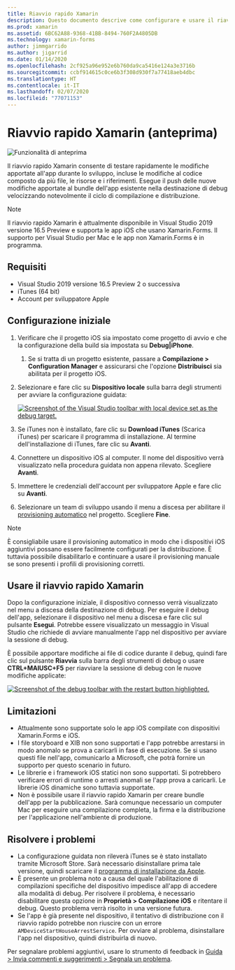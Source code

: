 ```yaml
---
title: Riavvio rapido Xamarin
description: Questo documento descrive come configurare e usare il riavvio rapido Xamarin per eseguire il debug di un'app iOS.
ms.prod: xamarin
ms.assetid: 6BC62A88-9368-41BB-8494-760F2A4805DB
ms.technology: xamarin-forms
author: jimmgarrido
ms.author: jigarrid
ms.date: 01/14/2020
ms.openlocfilehash: 2cf925a96e952e6b760da9ca5416e124a3e3716b
ms.sourcegitcommit: ccbf914615c0ce6b3f308d930f7a77418aeb4dbc
ms.translationtype: HT
ms.contentlocale: it-IT
ms.lasthandoff: 02/07/2020
ms.locfileid: "77071153"
---
```

# <a name="xamarin-hot-restart-preview"></a>Riavvio rapido Xamarin (anteprima)

![Funzionalità di anteprima](~/media/shared/preview.png)

Il riavvio rapido Xamarin consente di testare rapidamente le modifiche apportate all'app durante lo sviluppo, incluse le modifiche al codice composto da più file, le risorse e i riferimenti. Esegue il push delle nuove modifiche apportate al bundle dell'app esistente nella destinazione di debug velocizzando notevolmente il ciclo di compilazione e distribuzione.

> [!NOTE]
> Il riavvio rapido Xamarin è attualmente disponibile in Visual Studio 2019 versione 16.5 Preview e supporta le app iOS che usano Xamarin.Forms. Il supporto per Visual Studio per Mac e le app non Xamarin.Forms è in programma.

## <a name="requirements"></a>Requisiti

- Visual Studio 2019 versione 16.5 Preview 2 o successiva
- iTunes (64 bit)
- Account per sviluppatore Apple


## <a name="initial-setup"></a>Configurazione iniziale

1. Verificare che il progetto iOS sia impostato come progetto di avvio e che la configurazione della build sia impostata su **Debug|iPhone**.

   1. Se si tratta di un progetto esistente, passare a **Compilazione > Configuration Manager** e assicurarsi che l'opzione **Distribuisci** sia abilitata per il progetto iOS.

2. Selezionare e fare clic su **Dispositivo locale** sulla barra degli strumenti per avviare la configurazione guidata:

    [![](hot-restart-images/toolbar.png "Screenshot of the Visual Studio toolbar with local device set as the debug target.")](hot-restart-images/toolbar.png)

3. Se iTunes non è installato, fare clic su **Download iTunes** (Scarica iTunes) per scaricare il programma di installazione. Al termine dell'installazione di iTunes, fare clic su **Avanti**.

4. Connettere un dispositivo iOS al computer. Il nome del dispositivo verrà visualizzato nella procedura guidata non appena rilevato. Scegliere **Avanti**.

5. Immettere le credenziali dell'account per sviluppatore Apple e fare clic su **Avanti**.

6. Selezionare un team di sviluppo usando il menu a discesa per abilitare il [provisioning automatico](~/ios/get-started/installation/device-provisioning/automatic-provisioning.md) nel progetto. Scegliere **Fine**.

> [!NOTE]
> È consigliabile usare il provisioning automatico in modo che i dispositivi iOS aggiuntivi possano essere facilmente configurati per la distribuzione. È tuttavia possibile disabilitarlo e continuare a usare il provisioning manuale se sono presenti i profili di provisioning corretti.

## <a name="use-xamarin-hot-restart"></a>Usare il riavvio rapido Xamarin
Dopo la configurazione iniziale, il dispositivo connesso verrà visualizzato nel menu a discesa della destinazione di debug. Per eseguire il debug dell'app, selezionare il dispositivo nel menu a discesa e fare clic sul pulsante **Esegui**. Potrebbe essere visualizzato un messaggio in Visual Studio che richiede di avviare manualmente l'app nel dispositivo per avviare la sessione di debug.

È possibile apportare modifiche ai file di codice durante il debug, quindi fare clic sul pulsante **Riavvia** sulla barra degli strumenti di debug o usare **CTRL+MAIUSC+F5** per riavviare la sessione di debug con le nuove modifiche applicate:

[![](hot-restart-images/restart.png "Screenshot of the debug toolbar with the restart button highlighted.")](hot-restart-images/toolbar.png)

## <a name="limitations"></a>Limitazioni
- Attualmente sono supportate solo le app iOS compilate con dispositivi Xamarin.Forms e iOS.
- I file storyboard e XIB non sono supportati e l'app potrebbe arrestarsi in modo anomalo se prova a caricarli in fase di esecuzione. Se si usano questi file nell'app, comunicarlo a Microsoft, che potrà fornire un supporto per questo scenario in futuro.
- Le librerie e i framework iOS statici non sono supportati. Si potrebbero verificare errori di runtime o arresti anomali se l'app prova a caricarli. Le librerie iOS dinamiche sono tuttavia supportate.
- Non è possibile usare il riavvio rapido Xamarin per creare bundle dell'app per la pubblicazione. Sarà comunque necessario un computer Mac per eseguire una compilazione completa, la firma e la distribuzione per l'applicazione nell'ambiente di produzione.

## <a name="troubleshoot"></a>Risolvere i problemi
- La configurazione guidata non rileverà iTunes se è stato installato tramite Microsoft Store. Sarà necessario disinstallare prima tale versione, quindi scaricare il [programma di installazione da Apple](https://go.microsoft.com/fwlink/?linkid=2101014).
- È presente un problema noto a causa del quale l'abilitazione di compilazioni specifiche del dispositivo impedisce all'app di accedere alla modalità di debug. Per risolvere il problema, è necessario disabilitare questa opzione in **Proprietà > Compilazione iOS** e ritentare il debug. Questo problema verrà risolto in una versione futura.
- Se l'app è già presente nel dispositivo, il tentativo di distribuzione con il riavvio rapido potrebbe non riuscire con un errore `AMDeviceStartHouseArrestService`. Per ovviare al problema, disinstallare l'app nel dispositivo, quindi distribuirla di nuovo.

Per segnalare problemi aggiuntivi, usare lo strumento di feedback in [Guida > Invia commenti e suggerimenti > Segnala un problema](/visualstudio/ide/feedback-options?view=vs-2019#report-a-problem).
